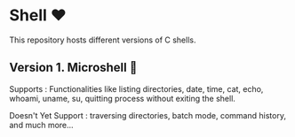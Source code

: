 # Shell ❤

This repository hosts different versions of C shells.

## Version 1. Microshell 🐣
Supports : Functionalities like listing directories, date, time, cat, echo, whoami, uname, su, quitting process without exiting the shell.

Doesn't Yet Support : traversing directories, batch mode, command history, and much more...
